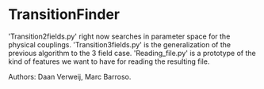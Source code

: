 # TransitionFinder
'Transition2fields.py' right now searches in parameter space for the physical couplings.
'Transition3fields.py' is the generalization of the previous algorithm to the 3 field case.
'Reading_file.py' is a prototype of the kind of features we want to have for reading the resulting file.

Authors: Daan Verweij, Marc Barroso.
